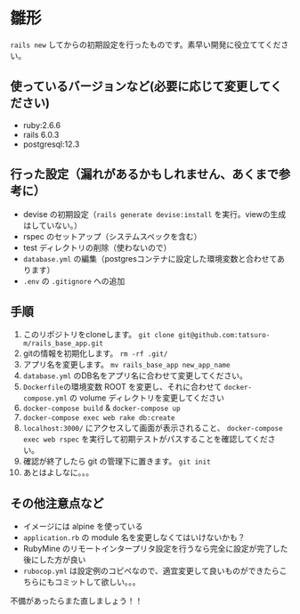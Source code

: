 # 雛形
`rails new` してからの初期設定を行ったものです。素早い開発に役立ててください。

## 使っているバージョンなど(必要に応じて変更してください)
- ruby:2.6.6
- rails 6.0.3
- postgresql:12.3

## 行った設定（漏れがあるかもしれません、あくまで参考に）
- devise の初期設定（`rails generate devise:install` を実行。viewの生成はしていない。）
- rspec のセットアップ（システムスペックを含む）
- test ディレクトリの削除（使わないので）
- `database.yml` の編集（postgresコンテナに設定した環境変数と合わせてあります）
- `.env` の `.gitignore` への追加

## 手順
1. このリポジトリをcloneします。 `git clone git@github.com:tatsuro-m/rails_base_app.git`
2. gitの情報を初期化します。 `rm -rf .git/`
3. アプリ名を変更します。 `mv rails_base_app new_app_name`
4. `database.yml` のDB名をアプリ名に合わせて変更してください。
5. `Dockerfile`の環境変数 ROOT を変更し、それに合わせて `docker-compose.yml` の volume ディレクトリを変更してください
6. `docker-compose build` & `docker-compose up`
7. `docker-compose exec web rake db:create`
8. `localhost:3000/` にアクセスして画面が表示されること、 `docker-compose exec web rspec` を実行して初期テストがパスすることを確認してください。
9. 確認が終了したら git の管理下に置きます。 `git init`
10. あとはよしなに。。。

## その他注意点など
- イメージには alpine を使っている
- `application.rb` の module 名を変更しなくてはいけないかも？
- RubyMine のリモートインタープリタ設定を行うなら完全に設定が完了した後にした方が良い
- `rubocop.yml` は設定例のコピペなので、適宜変更して良いものができたらこちらにもコミットして欲しい。。。

不備があったらまた直しましょう！！
